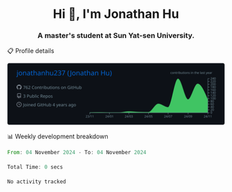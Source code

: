 <h1 align="center">Hi 👋, I'm Jonathan Hu</h1>
<h3 align="center">A master's student at Sun Yat-sen University.</h3>

📋 Profile details

<p align="center">
  <img src="https://raw.githubusercontent.com/jonathanhu237/jonathanhu237/main/profile-summary-card-output/github_dark/0-profile-details.svg" alt="Description">
</p>

📊 Weekly development breakdown

<!--START_SECTION:waka-->

```rust
From: 04 November 2024 - To: 04 November 2024

Total Time: 0 secs

No activity tracked
```

<!--END_SECTION:waka-->
